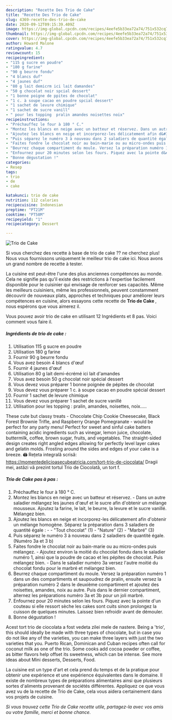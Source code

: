 ```yaml
---
description: "Recette Des Trio de Cake"
title: "Recette Des Trio de Cake"
slug: 4369-recette-des-trio-de-cake
date: 2020-09-12T09:15:39.409Z
image: https://img-global.cpcdn.com/recipes/4eefe5b33ea72a74/751x532cq70/trio-de-cake-photo-principale-de-la-recette.jpg
thumbnail: https://img-global.cpcdn.com/recipes/4eefe5b33ea72a74/751x532cq70/trio-de-cake-photo-principale-de-la-recette.jpg
cover: https://img-global.cpcdn.com/recipes/4eefe5b33ea72a74/751x532cq70/trio-de-cake-photo-principale-de-la-recette.jpg
author: Howard Malone
ratingvalue: 4.7
reviewcount: 15
recipeingredient:
- "115 g sucre en poudre"
- "180 g farine"
- "90 g beurre fondu"
- "4 blancs duf"
- "4 jaunes duf"
- "80 g lait demicrm ici lait damandes"
- "50 g chocolat noir spcial dessert"
- "1 bonne poigne de ppites de chocolat"
- "1 c. à soupe cacao en poudre spcial dessert"
- "1 sachet de levure chimique"
- "1 sachet de sucre vanill"
- " pour les topping  pralin amandes noisettes noix"
recipeinstructions:
- "Préchauffez le four à 180 ° C."
- "Montez les blancs en neige avec un batteur et réservez. Dans un autre saladier mélangez les jaunes d&#39;œuf et le sucre afin d&#39;obtenir un mélange mousseux. Ajoutez la farine, le lait, le beurre, la levure et le sucre vanillé. Mélangez bien."
- "Ajoutez les blancs en neige et incorporez-les délicatement afin d&#39;obtenir un mélange homogène. Séparez la préparation dans 3 saladiers de quantité égale :   &#34;Tout chocolat&#34; (1)  &#34;Nature&#34; (2)  &#34;Marbré&#34; (3)"
- "Puis séparez le numéro 3 à nouveau dans 2 saladiers de quantité égale. (Numéro 3a et 3 b)"
- "Faites fondre le chocolat noir au bain-marie ou au micro-ondes puis mélangez. Ajoutez environ la moitié du chocolat fondu dans le saladier numéro 1, ainsi que la poudre de cacao et les pépites de chocolat. Puis mélangez bien. Dans le saladier numéro 3a versez l&#39;autre moitié du chocolat fondu pour le marbré et mélangez bien."
- "Beurrez chaque compartiment du moule. Versez la préparation numéro 1 dans un des compartiments et saupoudrez de pralin, ensuite versez la préparation numéro 2 dans le deuxième compartiment et ajoutez des noisettes, amandes, noix au autre. Puis dans le dernier compartiment, alternez les préparations numéro 3a et 3b pour un joli marbré."
- "Enfournez pour 20 minutes selon les fours. Piquez avec la pointe d&#39;un couteau si elle ressort sèche les cakes sont cuits sinon prolongez la cuisson de quelques minutes. Laissez bien refroidir avant de démouler."
- "Bonne dégustation !"
categories:
- Resep
tags:
- trio
- de
- cake

katakunci: trio de cake 
nutrition: 112 calories
recipecuisine: Indonesian
preptime: "PT21M"
cooktime: "PT58M"
recipeyield: "1"
recipecategory: Dessert

---
```



![Trio de Cake](https://img-global.cpcdn.com/recipes/4eefe5b33ea72a74/751x532cq70/trio-de-cake-photo-principale-de-la-recette.jpg)

Si vous cherchez des recette à base de trio de cake ?? ne cherchez plus! Nous vous fournissons uniquement le meilleur trio de cake ici. Nous avons un grand nombre de recette à tester.

La cuisine est peut-être l'une des plus anciennes compétences au monde. Cela ne signifie pas qu'il existe des restrictions à l'expertise facilement disponible pour le cuisinier qui envisage de renforcer ses capacités. Même les meilleurs cuisiniers, même les professionnels, peuvent constamment découvrir de nouveaux plats, approches et techniques pour améliorer leurs compétences en cuisine, alors essayons cette recette de <strong> Trio de Cake </strong>, nous espérons que vous aimerez il.

<!--inarticleads1-->

Vous pouvez avoir trio de cake en utilisant 12 Ingrédients et 8 pas. Voici comment vous faire il.

##### Ingrédients de trio de cake :

1. Utilisation 115 g sucre en poudre
1. Utilisation 180 g farine
1. Fournir 90 g beurre fondu
1. Vous avez besoin 4 blancs d&#39;œuf
1. Fournir 4 jaunes d&#39;œuf
1. Utilisation 80 g lait demi-écrémé ici lait d&#39;amandes
1. Vous avez besoin 50 g chocolat noir spécial dessert
1. Vous devez vous préparer 1 bonne poignée de pépites de chocolat
1. Vous devez vous préparer 1 c. à soupe cacao en poudre spécial dessert
1. Fournir 1 sachet de levure chimique
1. Vous devez vous préparer 1 sachet de sucre vanillé
1. Utilisation  pour les topping : pralin, amandes, noisettes, noix.....


These cute but classy treats - Chocolate Chip Cookie Cheesecake, Black Forest Brownie Trifle, and Raspberry Orange Pomegranate - would be perfect for any party menu! Perfect for sweet and sinful cake batters containing acidic ingredients such as vinegar, lemon juice, chocolate, buttermilk, coffee, brown sugar, fruits, and vegetables. The straight-sided design creates right angled edges allowing for perfectly level layer cakes and gelatin molds. Frosting around the sides and edges of your cake is a breeze. 🖨 Rețeta integrală scrisă: https://momentedelicioasecubeatricia.com/tort-trio-de-ciocolata/ Dragii mei, astăzi vă prezint tortul Trio de Ciocolată, un tort f. 

<!--inarticleads2-->

##### Trio de Cake pas à pas :

1. Préchauffez le four à 180 ° C.
1. Montez les blancs en neige avec un batteur et réservez. - Dans un autre saladier mélangez les jaunes d&#39;œuf et le sucre afin d&#39;obtenir un mélange mousseux. Ajoutez la farine, le lait, le beurre, la levure et le sucre vanillé. Mélangez bien.
1. Ajoutez les blancs en neige et incorporez-les délicatement afin d&#39;obtenir un mélange homogène. Séparez la préparation dans 3 saladiers de quantité égale : -  -  &#34;Tout chocolat&#34; (1) -  &#34;Nature&#34; (2) -  &#34;Marbré&#34; (3)
1. Puis séparez le numéro 3 à nouveau dans 2 saladiers de quantité égale. (Numéro 3a et 3 b)
1. Faites fondre le chocolat noir au bain-marie ou au micro-ondes puis mélangez. - Ajoutez environ la moitié du chocolat fondu dans le saladier numéro 1, ainsi que la poudre de cacao et les pépites de chocolat. Puis mélangez bien. - Dans le saladier numéro 3a versez l&#39;autre moitié du chocolat fondu pour le marbré et mélangez bien.
1. Beurrez chaque compartiment du moule. Versez la préparation numéro 1 dans un des compartiments et saupoudrez de pralin, ensuite versez la préparation numéro 2 dans le deuxième compartiment et ajoutez des noisettes, amandes, noix au autre. Puis dans le dernier compartiment, alternez les préparations numéro 3a et 3b pour un joli marbré.
1. Enfournez pour 20 minutes selon les fours. Piquez avec la pointe d&#39;un couteau si elle ressort sèche les cakes sont cuits sinon prolongez la cuisson de quelques minutes. Laissez bien refroidir avant de démouler.
1. Bonne dégustation !


Acest tort trio de ciocolata a fost vedeta zilei mele de nastere. Being a &#39;trio&#39;, this should ideally be made with three types of chocolate, but in case you do not like any of the varieties, you can make three layers with just the two varieties that you. Puerto Rican, Dominican and Cuban recipes often call for coconut milk as one of the trio. Some cooks add cocoa powder or coffee, as bitter flavors help offset its sweetness, which can be intense. See more ideas about Mini desserts, Desserts, Food. 

<!--inarticleads1-->

<p>
La cuisine est un type d'art et cela prend du temps et de la pratique pour obtenir une expérience et une expérience équivalentes dans le domaine. Il existe de nombreux types de préparations alimentaires ainsi que plusieurs sortes d'aliments provenant de sociétés différentes. Appliquez ce que vous avez vu de la recette de Trio de Cake, cela vous aidera certainement dans vos projets de cuisine.
</p>

<p>
<i>Si vous trouvez cette Trio de Cake recette utile, partagez-la avec vos amis ou votre famille, merci et bonne chance.</i>
</p>

